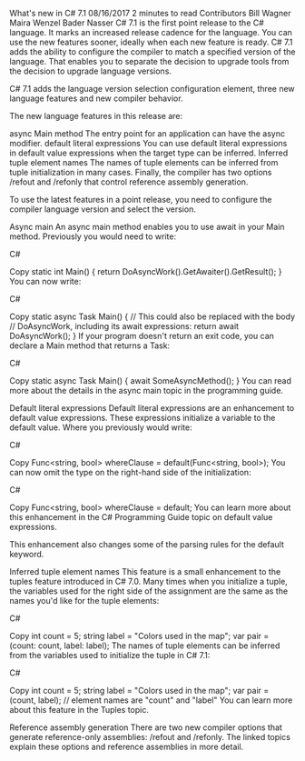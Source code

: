 What's new in C# 7.1
08/16/2017
2 minutes to read
Contributors
Bill Wagner  Maira Wenzel  Bader Nasser
C# 7.1 is the first point release to the C# language. It marks an increased release cadence for the language. You can use the new features sooner, ideally when each new feature is ready. C# 7.1 adds the ability to configure the compiler to match a specified version of the language. That enables you to separate the decision to upgrade tools from the decision to upgrade language versions.

C# 7.1 adds the language version selection configuration element, three new language features and new compiler behavior.

The new language features in this release are:

async Main method
The entry point for an application can have the async modifier.
default literal expressions
You can use default literal expressions in default value expressions when the target type can be inferred.
Inferred tuple element names
The names of tuple elements can be inferred from tuple initialization in many cases.
Finally, the compiler has two options /refout and /refonly that control reference assembly generation.

To use the latest features in a point release, you need to configure the compiler language version and select the version.

Async main
An async main method enables you to use await in your Main method. Previously you would need to write:

C#

Copy
static int Main()
{
    return DoAsyncWork().GetAwaiter().GetResult();
}
You can now write:

C#

Copy
static async Task<int> Main()
{
    // This could also be replaced with the body
    // DoAsyncWork, including its await expressions:
    return await DoAsyncWork();
}
If your program doesn't return an exit code, you can declare a Main method that returns a Task:

C#

Copy
static async Task Main()
{
    await SomeAsyncMethod();
}
You can read more about the details in the async main topic in the programming guide.

Default literal expressions
Default literal expressions are an enhancement to default value expressions. These expressions initialize a variable to the default value. Where you previously would write:

C#

Copy
Func<string, bool> whereClause = default(Func<string, bool>);
You can now omit the type on the right-hand side of the initialization:

C#

Copy
Func<string, bool> whereClause = default;
You can learn more about this enhancement in the C# Programming Guide topic on default value expressions.

This enhancement also changes some of the parsing rules for the default keyword.

Inferred tuple element names
This feature is a small enhancement to the tuples feature introduced in C# 7.0. Many times when you initialize a tuple, the variables used for the right side of the assignment are the same as the names you'd like for the tuple elements:

C#

Copy
int count = 5;
string label = "Colors used in the map";
var pair = (count: count, label: label);
The names of tuple elements can be inferred from the variables used to initialize the tuple in C# 7.1:

C#

Copy
int count = 5;
string label = "Colors used in the map";
var pair = (count, label); // element names are "count" and "label"
You can learn more about this feature in the Tuples topic.

Reference assembly generation
There are two new compiler options that generate reference-only assemblies: /refout and /refonly. The linked topics explain these options and reference assemblies in more detail.
